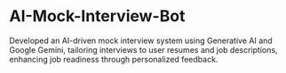 # AI-Mock-Interview-Bot
Developed an AI-driven mock interview system using Generative AI and Google Gemini, tailoring interviews to user resumes and job descriptions, enhancing job readiness through personalized feedback.

